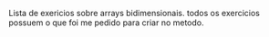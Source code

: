 Lista de exericios sobre arrays bidimensionais.
todos os exercicios possuem o que foi me pedido para criar no metodo.
